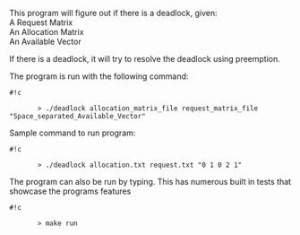 This program will figure out if there is a deadlock, given:  
	A Request Matrix   
	An Allocation Matrix   
	An Available Vector   
	
If there is a deadlock, it will try to resolve the deadlock using preemption.  
  
  
	
The program is run with the following command:

```
#!c

       > ./deadlock allocation_matrix_file request_matrix_file "Space_separated_Available_Vector"
```

	
Sample command to run program:
	
```
#!c

       > ./deadlock allocation.txt request.txt "0 1 0 2 1"
```


The program can also be run by typing. This has numerous built in tests that showcase the programs features   
	
```
#!c

       > make run
```
